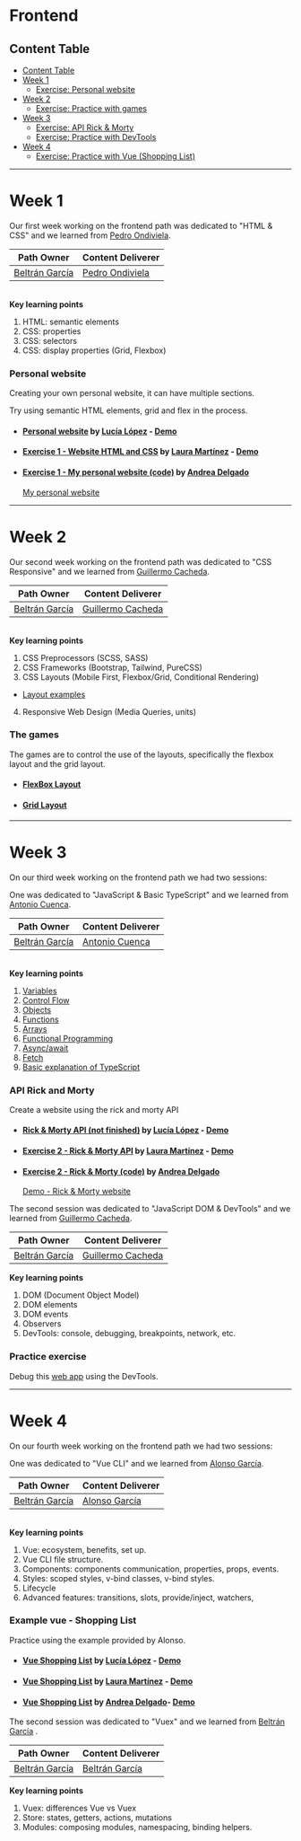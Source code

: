 # Frontend

## Content Table
- [Content Table](#content-table)
- [Week 1](#week-1)
  - [Exercise: Personal website](#personal-website)
- [Week 2](#week-2)
  - [Exercise: Practice with games](#the-games)
- [Week 3](#week-3)
  - [Exercise: API Rick & Morty](#api-rick-and-morty)
  - [Exercise: Practice with DevTools](#practice-exercise)
- [Week 4](#week-4)
  - [Exercise: Practice with Vue (Shopping List)](#example-vue---shopping-list)



----------------------------------------------------------------
# Week 1
Our first week working on the frontend path was dedicated to "HTML & CSS" and we learned from [Pedro Ondiviela](https://github.com/PedroOndh).

| **Path Owner** | **Content Deliverer** | 
| --- | --- | 
| [Beltrán García](https://github.com/tiborux) | [Pedro Ondiviela](https://github.com/PedroOndh)|

\
**Key learning points** <!-- (Do not change this line!!!) -->
1. HTML: semantic elements
2. CSS: properties
3. CSS: selectors
4. CSS: display properties (Grid, Flexbox)

### Personal website
Creating your own personal website, it can have multiple sections.

Try using semantic HTML elements, grid and flex in the process.
- #### [Personal website](https://github.com/zhuzilu/personal-website/) by [Lucía López](https://github.com/zhuzilu) - [Demo](https://zhuzilu.github.io/personal-website/src/index.html)
- #### [Exercise 1 - Website HTML and CSS](https://github.com/lauramargar/EJ1-HTML-CSS) by [Laura Martínez](https://github.com/lauramargar) - [Demo](https://lauramargar.github.io/EJ1-HTML-CSS/www/index.html)
- #### [Exercise 1 - My personal website (code)](https://github.com/andreadlgdo/andrea-HTMLCSS-week1) by [Andrea Delgado](https://github.com/andreadlgdo) 
  [My personal website](https://andreadlgdo.github.io/andrea-HTMLCSS-week1/src/index.html) 

----------------------------------------------------------------

# Week 2
Our second week working on the frontend path was dedicated to "CSS Responsive" and we learned from [Guillermo Cacheda](https://github.com/CachedaCodes).

| **Path Owner** | **Content Deliverer** | 
| --- | --- | 
| [Beltrán García](https://github.com/tiborux) | [Guillermo Cacheda](https://github.com/CachedaCodes)| 

\
**Key learning points** <!-- (Do not change this line!!!) -->
1. CSS Preprocessors (SCSS, SASS)
2. CSS Frameworks (Bootstrap, Tailwind, PureCSS)
3. CSS Layouts (Mobile First, Flexbox/Grid, Conditional Rendering)
  - [Layout examples](https://codepen.io/collection/kNGVpq?cursor=eyJjb2xsZWN0aW9uX2lkIjoia05HVnBxIiwiY29sbGVjdGlvbl90b2tlbiI6bnVsbCwibGltaXQiOjQsIm1heF9pdGVtcyI6NSwib2Zmc2V0IjowLCJwYWdlIjoxLCJzb3J0X2J5IjoicG9zaXRpb24iLCJzb3J0X29yZGVyIjoiQXNjIn0=)
4. Responsive Web Design (Media Queries, units)

### The games
The games are to control the use of the layouts, specifically the flexbox layout and the grid layout.

- #### [FlexBox Layout](https://flexboxfroggy.com)
- #### [Grid Layout](https://cssgridgarden.com)

----------------------------------------------------------------

# Week 3
On our third week  working on the frontend path we had two sessions:

One was dedicated to "JavaScript & Basic TypeScript" and we learned from [Antonio Cuenca](https://github.com/antonioc-empathy).

| **Path Owner** | **Content Deliverer** | 
| --- | --- | 
| [Beltrán García](https://github.com/tiborux) | [Antonio Cuenca](https://github.com/antonioc-empathy)| 

\
**Key learning points** <!-- (Do not change this line!!!) -->
1. [Variables](https://searchbroker.atlassian.net/wiki/spaces/~515286385/pages/3753476188/01.+Variables)
2. [Control Flow](https://searchbroker.atlassian.net/wiki/spaces/~515286385/pages/3753640038/02.+Control+Flow)
3. [Objects](https://searchbroker.atlassian.net/wiki/spaces/~515286385/pages/3753181346/03.+Objects)
4. [Functions](https://searchbroker.atlassian.net/wiki/spaces/~515286385/pages/3753181353/04.+Functions)
5. [Arrays](https://searchbroker.atlassian.net/wiki/spaces/~515286385/pages/3752460411/05.+Arrays)
6. [Functional Programming](https://searchbroker.atlassian.net/wiki/spaces/~515286385/pages/3753476195/06.+Functional+Programming)
7. [Async/await](https://searchbroker.atlassian.net/wiki/spaces/~515286385/pages/3753246877/07.+Async+await)
8. [Fetch](https://searchbroker.atlassian.net/wiki/spaces/~515286385/pages/3753148543/08.+Fetch)
9. [Basic explanation of TypeScript](https://searchbroker.atlassian.net/wiki/spaces/~515286385/pages/3753148564/09.+Basic+explanation+of+TypeScript)

### API Rick and Morty
Create a website using the rick and morty API

- #### [Rick & Morty API (not finished)](https://github.com/zhuzilu/rick-morty-api) by [Lucía López](https://github.com/zhuzilu) - [Demo](https://zhuzilu.github.io/rick-morty-api/www/)
- #### [Exercise 2 - Rick & Morty API](https://github.com/lauramargar/RickyMorty) by [Laura Martínez](https://github.com/lauramargar) - [Demo](https://lauramargar.github.io/RickyMorty/www/index.html)
- #### [Exercise 2 - Rick & Morty (code)](https://github.com/andreadlgdo/andrea-js-week3) by [Andrea Delgado](https://github.com/andreadlgdo) 
  [Demo - Rick & Morty website](https://andreadlgdo.github.io/andrea-js-week3/src/index.html) 
  
The second session was dedicated to "JavaScript DOM & DevTools" and we learned from [Guillermo Cacheda](https://github.com/CachedaCodes).

| **Path Owner** | **Content Deliverer** | 
| --- | --- | 
| [Beltrán García](https://github.com/tiborux) | [Guillermo Cacheda](https://github.com/CachedaCodes)| 


**Key learning points** <!-- (Do not change this line!!!) -->
1. DOM (Document Object Model)
2. DOM elements
3. DOM events
4. Observers
5. DevTools: console, debugging, breakpoints, network, etc.

### Practice exercise
Debug this [web app](https://codepen.io/CachedaCodes/pen/yLjmJEK?editors=0010) using the DevTools.

----------------------------------------------------------------

# Week 4
On our fourth week working on the frontend path we had two sessions:

One was dedicated to "Vue CLI" and we learned from [Alonso García](https://github.com/alonsogb).

| **Path Owner** | **Content Deliverer** | 
| --- | --- | 
| [Beltrán García](https://github.com/tiborux) | [Alonso García](https://github.com/alonsogb)| 

\
**Key learning points** <!-- (Do not change this line!!!) -->
1. Vue: ecosystem, benefits, set up.
2. Vue CLI file structure.
3. Components: components communication, properties, props, events.
4. Styles: scoped styles, v-bind classes, v-bind styles.
5. Lifecycle
6. Advanced features: transitions, slots, provide/inject, watchers, 

### Example vue - Shopping List
Practice using the example provided by Alonso.
- #### [Vue Shopping List](https://github.com/zhuzilu/vue-shopping-list-week4) by [Lucía López](https://github.com/zhuzilu) - [Demo](https://vue-shopping-list-week4-2s8ujr7q8-zhuzilu.vercel.app/)
- #### [Vue Shopping List](https://github.com/lauramargar/) by [Laura Martínez](https://github.com/lauramargar) - [Demo]()
- #### [Vue Shopping List](https://github.com/andreadlgdo/) by [Andrea Delgado](https://github.com/andreadlgdo)- [Demo]() 


The second session was dedicated to "Vuex" and we learned from [Beltrán García](https://github.com/tiborux) .

| **Path Owner** | **Content Deliverer** | 
| --- | --- | 
| [Beltrán García](https://github.com/tiborux) | [Beltrán García](https://github.com/tiborux)|  


**Key learning points** <!-- (Do not change this line!!!) -->
1. Vuex: differences Vue vs Vuex
2. Store: states, getters, actions, mutations
3. Modules: composing modules, namespacing, binding helpers.
